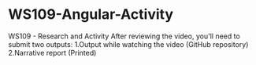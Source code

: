 # WS109-Angular-Activity
WS109 - Research and Activity  After reviewing the video, you'll need to submit two outputs:   1.Output while watching the video (GitHub repository) 2.Narrative report (Printed)
